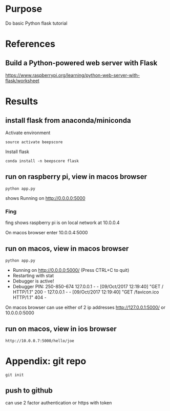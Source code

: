 # Purpose
Do basic Python flask tutorial

# References

## Build a Python-powered web server with Flask
https://www.raspberrypi.org/learning/python-web-server-with-flask/worksheet

# Results

## install flask from anaconda/miniconda

Activate environment

    source activate beepscore

Install flask

    conda install -n beepscore flask

## run on raspberry pi, view in macos browser
    python app.py

shows Running on http://0.0.0.0:5000

### Fing
fing shows raspberry pi is on local network at 10.0.0.4  

On macos browser enter 10.0.0.4:5000  

## run on macos, view in macos browser
    python app.py

 * Running on http://0.0.0.0:5000/ (Press CTRL+C to quit)
 * Restarting with stat
 * Debugger is active!
 * Debugger PIN: 250-850-674
127.0.0.1 - - [09/Oct/2017 12:19:40] "GET / HTTP/1.1" 200 -
127.0.0.1 - - [09/Oct/2017 12:19:40] "GET /favicon.ico HTTP/1.1" 404 -

On macos browser can use either of 2 ip addresses
    http://127.0.0.1:5000/
    or
    10.0.0.0:5000

## run on macos, view in ios browser

    http://10.0.0.7:5000/hello/joe


# Appendix: git repo

    git init

## push to github
can use 2 factor authentication or https with token
